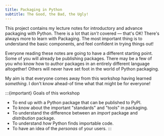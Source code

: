 ```yaml
---
title: Packaging in Python
subtitle: The Good, the Bad, the Ugly!
---
```


This project contains my lecture notes for introductory and advance packaging with Python. There is a lot that _isn't_ covered — that's OK! There's always more to learn with Packaging. The most important thing is to understand the basic components, and feel confident in trying things out!

Everyone reading these notes are going to have a different starting point. Some of you will already be publishing packages. There may be a few of you who know how to author packages in an entirely different language altogether! Others will never have set foot in the world of Python packaging.

My aim is that everyone comes away from this workshop having learned _something_. I don't know ahead-of time what that might be for everyone!

:::{important} Goals of this workshop

- To end up with a Python package that can be published to PyPI.
- To know about the important "standards" and "tools" in packaging.
- To understand the difference between an _import_ package and _distribution_ package.
- To understand _how_ Python finds importable code.
- To have an idea of the _personas_ of your users.
  :::

